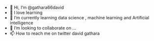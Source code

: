 - 👋 Hi, I’m @gathara66david
- 👀 I love learning
- 🌱 I’m currently learning data science , machine learning and Artificial intelligence
- 💞️ I’m looking to collaborate on ...
- 📫 How to reach me on twitter david gathara

<!---
gathara66david/gathara66david is a ✨ special ✨ repository because its `README.md` (this file) appears on your GitHub profile.
You can click the Preview link to take a look at your changes.
--->
